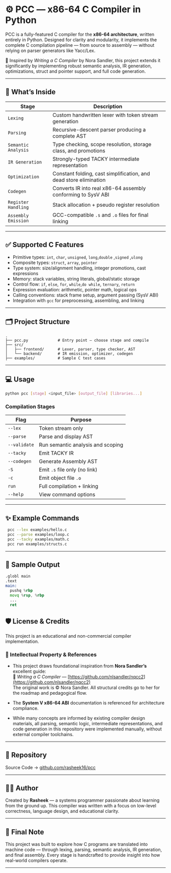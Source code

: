 
# ⚙️ PCC — x86-64 C Compiler in Python

PCC is a fully-featured C compiler for the **x86-64 architecture**, written entirely in Python. 
Designed for clarity and modularity, it implements the complete C compilation pipeline — from 
source to assembly — without relying on parser generators like Yacc/Lex.

📘 Inspired by *Writing a C Compiler* by Nora Sandler, this project extends it significantly by 
implementing robust semantic analysis, IR generation, optimizations, struct and pointer support, 
and full code generation.

---

## 🚀 What’s Inside

| Stage               | Description                                                        |
|---------------------|--------------------------------------------------------------------|
| `Lexing`            | Custom handwritten lexer with token stream generation              |
| `Parsing`           | Recursive-descent parser producing a complete AST                  |
| `Semantic Analysis` | Type checking, scope resolution, storage class, and promotions     |
| `IR Generation`     | Strongly-typed TACKY intermediate representation                   |
| `Optimization`      | Constant folding, cast simplification, and dead store elimination  |
| `Codegen`           | Converts IR into real x86-64 assembly conforming to SysV ABI       |
| `Register Handling` | Stack allocation + pseudo register resolution                      |
| `Assembly Emission` | GCC-compatible `.s` and `.o` files for final linking               |

---

## ✅ Supported C Features

- Primitive types: `int`, `char`, `unsigned`, `long`,`double` ,`signed` ,`ulong`
- Composite types: `struct`, `array`, `pointer`
- Type system: size/alignment handling, integer promotions, cast expressions
- Memory: stack variables, string literals, global/static storage
- Control flow: `if`, `else`, `for`, `while`,`do while`, `ternary`, `return`
- Expression evaluation: arithmetic, pointer math, logical ops
- Calling conventions: stack frame setup, argument passing (SysV ABI)
- Integration with `gcc` for preprocessing, assembling, and linking

---

## 🗂️ Project Structure

```
.
├── pcc.py             # Entry point — choose stage and compile
├── src/
│   ├── frontend/      # Lexer, parser, type checker, AST
│   └── backend/       # IR emission, optimizer, codegen
├── examples/          # Sample C test cases
```

---
## 💻 Usage
```bash
python pcc [stage] <input_file> [output_file] [libraries...]
```

### Compilation Stages

| Flag         | Purpose                            |
|--------------|------------------------------------|
| `--lex`      | Token stream only                  |
| `--parse`    | Parse and display AST              |
| `--validate` | Run semantic analysis and scoping  |
| `--tacky`    | Emit TACKY IR                      |
| `--codegen`  | Generate Assembly AST              |
| `-S`         | Emit `.s` file only (no link)      |
| `-c`         | Emit object file `.o`              |
| `run`        | Full compilation + linking         |
| `--help`     | View command options               |

---

## ✨ Example Commands

```bash
 pcc --lex examples/hello.c
 pcc --parse examples/loop.c
 pcc --tacky examples/math.c
 pcc run examples/structs.c
```

---

## 🧪 Sample Output

```asm
.globl main
.text
main:
  pushq %rbp
  movq %rsp, %rbp
  ...
  ret
```

## 🛡️ License & Credits

This project is an educational and non-commercial compiler implementation.

### 🔐 Intellectual Property & References

- This project draws foundational inspiration from **Nora Sandler’s** excellent guide:  
  📘 *Writing a C Compiler* — [https://github.com/nlsandler/nqcc2](https://github.com/nlsandler/nqcc2)  
  The original work is © Nora Sandler. All structural credits go to her for the roadmap and pedagogical flow.

- The **System V x86-64 ABI** documentation is referenced for architecture compliance.

- While many concepts are informed by existing compiler design materials, all parsing, semantic logic, intermediate representations, and code generation in this repository were implemented manually, without external compiler toolchains.


---
## 🔗 Repository

Source Code → [github.com/rasheek16/pcc](https://www.github.com/rasheek16/pcc)

---

## 👨‍💻 Author

Created by **Rasheek** — a systems programmer passionate about learning from the ground up. This compiler was written with a focus on low-level correctness, language design, and educational clarity.

---

## 📌 Final Note

This project was built to explore how C programs are translated into machine code — through lexing, parsing, semantic analysis, IR generation, and final assembly. Every stage is handcrafted to provide insight into how real-world compilers operate.

---
